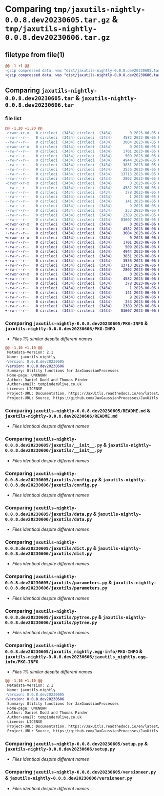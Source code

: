 # Comparing `tmp/jaxutils-nightly-0.0.8.dev20230605.tar.gz` & `tmp/jaxutils-nightly-0.0.8.dev20230606.tar.gz`

## filetype from file(1)

```diff
@@ -1 +1 @@
-gzip compressed data, was "dist/jaxutils-nightly-0.0.8.dev20230605.tar", last modified: Mon Jun  5 00:06:39 2023, max compression
+gzip compressed data, was "dist/jaxutils-nightly-0.0.8.dev20230606.tar", last modified: Tue Jun  6 00:06:38 2023, max compression
```

## Comparing `jaxutils-nightly-0.0.8.dev20230605.tar` & `jaxutils-nightly-0.0.8.dev20230606.tar`

### file list

```diff
@@ -1,20 +1,20 @@
-drwxr-xr-x   0 circleci  (3434) circleci  (3434)        0 2023-06-05 00:06:39.313034 jaxutils-nightly-0.0.8.dev20230605/
--rw-r--r--   0 circleci  (3434) circleci  (3434)     4582 2023-06-05 00:06:39.313034 jaxutils-nightly-0.0.8.dev20230605/PKG-INFO
--rw-r--r--   0 circleci  (3434) circleci  (3434)     3004 2023-06-05 00:06:32.000000 jaxutils-nightly-0.0.8.dev20230605/README.md
-drwxr-xr-x   0 circleci  (3434) circleci  (3434)        0 2023-06-05 00:06:39.313034 jaxutils-nightly-0.0.8.dev20230605/jaxutils/
--rw-r--r--   0 circleci  (3434) circleci  (3434)     1701 2023-06-05 00:06:32.000000 jaxutils-nightly-0.0.8.dev20230605/jaxutils/__init__.py
--rw-r--r--   0 circleci  (3434) circleci  (3434)      509 2023-06-05 00:06:39.313034 jaxutils-nightly-0.0.8.dev20230605/jaxutils/_version.py
--rw-r--r--   0 circleci  (3434) circleci  (3434)     4944 2023-06-05 00:06:32.000000 jaxutils-nightly-0.0.8.dev20230605/jaxutils/config.py
--rw-r--r--   0 circleci  (3434) circleci  (3434)     3831 2023-06-05 00:06:32.000000 jaxutils-nightly-0.0.8.dev20230605/jaxutils/data.py
--rw-r--r--   0 circleci  (3434) circleci  (3434)     3536 2023-06-05 00:06:32.000000 jaxutils-nightly-0.0.8.dev20230605/jaxutils/dict.py
--rw-r--r--   0 circleci  (3434) circleci  (3434)    13713 2023-06-05 00:06:32.000000 jaxutils-nightly-0.0.8.dev20230605/jaxutils/parameters.py
--rw-r--r--   0 circleci  (3434) circleci  (3434)     2802 2023-06-05 00:06:32.000000 jaxutils-nightly-0.0.8.dev20230605/jaxutils/pytree.py
-drwxr-xr-x   0 circleci  (3434) circleci  (3434)        0 2023-06-05 00:06:39.313034 jaxutils-nightly-0.0.8.dev20230605/jaxutils_nightly.egg-info/
--rw-r--r--   0 circleci  (3434) circleci  (3434)     4582 2023-06-05 00:06:39.000000 jaxutils-nightly-0.0.8.dev20230605/jaxutils_nightly.egg-info/PKG-INFO
--rw-r--r--   0 circleci  (3434) circleci  (3434)      378 2023-06-05 00:06:39.000000 jaxutils-nightly-0.0.8.dev20230605/jaxutils_nightly.egg-info/SOURCES.txt
--rw-r--r--   0 circleci  (3434) circleci  (3434)        1 2023-06-05 00:06:39.000000 jaxutils-nightly-0.0.8.dev20230605/jaxutils_nightly.egg-info/dependency_links.txt
--rw-r--r--   0 circleci  (3434) circleci  (3434)      141 2023-06-05 00:06:39.000000 jaxutils-nightly-0.0.8.dev20230605/jaxutils_nightly.egg-info/requires.txt
--rw-r--r--   0 circleci  (3434) circleci  (3434)        9 2023-06-05 00:06:39.000000 jaxutils-nightly-0.0.8.dev20230605/jaxutils_nightly.egg-info/top_level.txt
--rw-r--r--   0 circleci  (3434) circleci  (3434)      233 2023-06-05 00:06:39.313034 jaxutils-nightly-0.0.8.dev20230605/setup.cfg
--rw-r--r--   0 circleci  (3434) circleci  (3434)     2389 2023-06-05 00:06:32.000000 jaxutils-nightly-0.0.8.dev20230605/setup.py
--rw-r--r--   0 circleci  (3434) circleci  (3434)    83607 2023-06-05 00:06:32.000000 jaxutils-nightly-0.0.8.dev20230605/versioneer.py
+drwxr-xr-x   0 circleci  (3434) circleci  (3434)        0 2023-06-06 00:06:38.375859 jaxutils-nightly-0.0.8.dev20230606/
+-rw-r--r--   0 circleci  (3434) circleci  (3434)     4582 2023-06-06 00:06:38.375859 jaxutils-nightly-0.0.8.dev20230606/PKG-INFO
+-rw-r--r--   0 circleci  (3434) circleci  (3434)     3004 2023-06-06 00:06:32.000000 jaxutils-nightly-0.0.8.dev20230606/README.md
+drwxr-xr-x   0 circleci  (3434) circleci  (3434)        0 2023-06-06 00:06:38.375859 jaxutils-nightly-0.0.8.dev20230606/jaxutils/
+-rw-r--r--   0 circleci  (3434) circleci  (3434)     1701 2023-06-06 00:06:32.000000 jaxutils-nightly-0.0.8.dev20230606/jaxutils/__init__.py
+-rw-r--r--   0 circleci  (3434) circleci  (3434)      509 2023-06-06 00:06:38.375859 jaxutils-nightly-0.0.8.dev20230606/jaxutils/_version.py
+-rw-r--r--   0 circleci  (3434) circleci  (3434)     4944 2023-06-06 00:06:32.000000 jaxutils-nightly-0.0.8.dev20230606/jaxutils/config.py
+-rw-r--r--   0 circleci  (3434) circleci  (3434)     3831 2023-06-06 00:06:32.000000 jaxutils-nightly-0.0.8.dev20230606/jaxutils/data.py
+-rw-r--r--   0 circleci  (3434) circleci  (3434)     3536 2023-06-06 00:06:32.000000 jaxutils-nightly-0.0.8.dev20230606/jaxutils/dict.py
+-rw-r--r--   0 circleci  (3434) circleci  (3434)    13713 2023-06-06 00:06:32.000000 jaxutils-nightly-0.0.8.dev20230606/jaxutils/parameters.py
+-rw-r--r--   0 circleci  (3434) circleci  (3434)     2802 2023-06-06 00:06:32.000000 jaxutils-nightly-0.0.8.dev20230606/jaxutils/pytree.py
+drwxr-xr-x   0 circleci  (3434) circleci  (3434)        0 2023-06-06 00:06:38.375859 jaxutils-nightly-0.0.8.dev20230606/jaxutils_nightly.egg-info/
+-rw-r--r--   0 circleci  (3434) circleci  (3434)     4582 2023-06-06 00:06:38.000000 jaxutils-nightly-0.0.8.dev20230606/jaxutils_nightly.egg-info/PKG-INFO
+-rw-r--r--   0 circleci  (3434) circleci  (3434)      378 2023-06-06 00:06:38.000000 jaxutils-nightly-0.0.8.dev20230606/jaxutils_nightly.egg-info/SOURCES.txt
+-rw-r--r--   0 circleci  (3434) circleci  (3434)        1 2023-06-06 00:06:38.000000 jaxutils-nightly-0.0.8.dev20230606/jaxutils_nightly.egg-info/dependency_links.txt
+-rw-r--r--   0 circleci  (3434) circleci  (3434)      141 2023-06-06 00:06:38.000000 jaxutils-nightly-0.0.8.dev20230606/jaxutils_nightly.egg-info/requires.txt
+-rw-r--r--   0 circleci  (3434) circleci  (3434)        9 2023-06-06 00:06:38.000000 jaxutils-nightly-0.0.8.dev20230606/jaxutils_nightly.egg-info/top_level.txt
+-rw-r--r--   0 circleci  (3434) circleci  (3434)      233 2023-06-06 00:06:38.375859 jaxutils-nightly-0.0.8.dev20230606/setup.cfg
+-rw-r--r--   0 circleci  (3434) circleci  (3434)     2389 2023-06-06 00:06:32.000000 jaxutils-nightly-0.0.8.dev20230606/setup.py
+-rw-r--r--   0 circleci  (3434) circleci  (3434)    83607 2023-06-06 00:06:32.000000 jaxutils-nightly-0.0.8.dev20230606/versioneer.py
```

### Comparing `jaxutils-nightly-0.0.8.dev20230605/PKG-INFO` & `jaxutils-nightly-0.0.8.dev20230606/PKG-INFO`

 * *Files 1% similar despite different names*

```diff
@@ -1,10 +1,10 @@
 Metadata-Version: 2.1
 Name: jaxutils-nightly
-Version: 0.0.8.dev20230605
+Version: 0.0.8.dev20230606
 Summary: Utility functions for JaxGaussianProcesses
 Home-page: UNKNOWN
 Author: Daniel Dodd and Thomas Pinder
 Author-email: tompinder@live.co.uk
 License: LICENSE
 Project-URL: Documentation, https://JaxUitls.readthedocs.io/en/latest/
 Project-URL: Source, https://github.com/JaxGaussianProcesses/JaxUitls
```

### Comparing `jaxutils-nightly-0.0.8.dev20230605/README.md` & `jaxutils-nightly-0.0.8.dev20230606/README.md`

 * *Files identical despite different names*

### Comparing `jaxutils-nightly-0.0.8.dev20230605/jaxutils/__init__.py` & `jaxutils-nightly-0.0.8.dev20230606/jaxutils/__init__.py`

 * *Files identical despite different names*

### Comparing `jaxutils-nightly-0.0.8.dev20230605/jaxutils/config.py` & `jaxutils-nightly-0.0.8.dev20230606/jaxutils/config.py`

 * *Files identical despite different names*

### Comparing `jaxutils-nightly-0.0.8.dev20230605/jaxutils/data.py` & `jaxutils-nightly-0.0.8.dev20230606/jaxutils/data.py`

 * *Files identical despite different names*

### Comparing `jaxutils-nightly-0.0.8.dev20230605/jaxutils/dict.py` & `jaxutils-nightly-0.0.8.dev20230606/jaxutils/dict.py`

 * *Files identical despite different names*

### Comparing `jaxutils-nightly-0.0.8.dev20230605/jaxutils/parameters.py` & `jaxutils-nightly-0.0.8.dev20230606/jaxutils/parameters.py`

 * *Files identical despite different names*

### Comparing `jaxutils-nightly-0.0.8.dev20230605/jaxutils/pytree.py` & `jaxutils-nightly-0.0.8.dev20230606/jaxutils/pytree.py`

 * *Files identical despite different names*

### Comparing `jaxutils-nightly-0.0.8.dev20230605/jaxutils_nightly.egg-info/PKG-INFO` & `jaxutils-nightly-0.0.8.dev20230606/jaxutils_nightly.egg-info/PKG-INFO`

 * *Files 1% similar despite different names*

```diff
@@ -1,10 +1,10 @@
 Metadata-Version: 2.1
 Name: jaxutils-nightly
-Version: 0.0.8.dev20230605
+Version: 0.0.8.dev20230606
 Summary: Utility functions for JaxGaussianProcesses
 Home-page: UNKNOWN
 Author: Daniel Dodd and Thomas Pinder
 Author-email: tompinder@live.co.uk
 License: LICENSE
 Project-URL: Documentation, https://JaxUitls.readthedocs.io/en/latest/
 Project-URL: Source, https://github.com/JaxGaussianProcesses/JaxUitls
```

### Comparing `jaxutils-nightly-0.0.8.dev20230605/setup.py` & `jaxutils-nightly-0.0.8.dev20230606/setup.py`

 * *Files identical despite different names*

### Comparing `jaxutils-nightly-0.0.8.dev20230605/versioneer.py` & `jaxutils-nightly-0.0.8.dev20230606/versioneer.py`

 * *Files identical despite different names*

